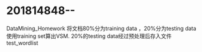 # 201814848--
DataMining_Homework
将文档80%分为training data ，20%分为testing data
使用training set算出VSM.
20%的testing data经过预处理后存入文件test_wordlist
